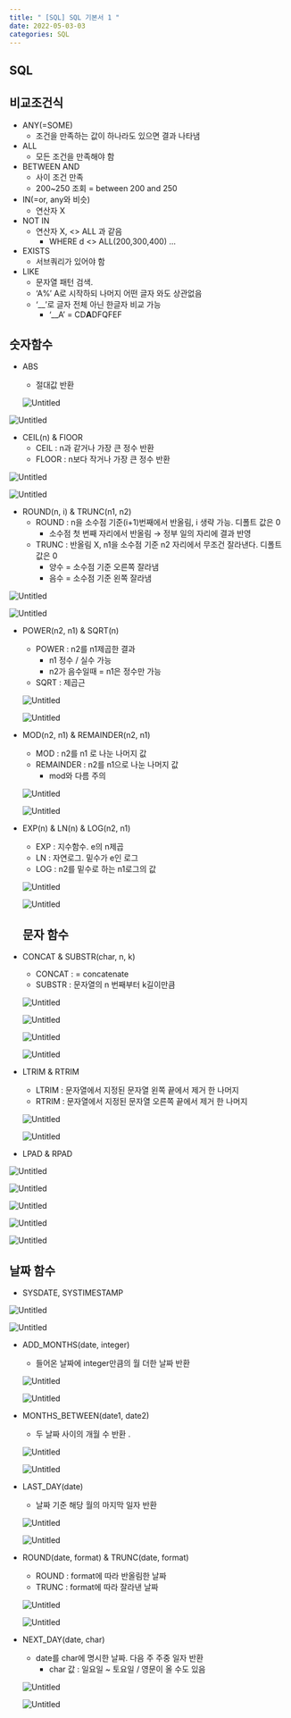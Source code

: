 ```yaml
---
title: " [SQL] SQL 기본서 1 "
date: 2022-05-03-03 
categories: SQL
---
```


## SQL

## 비교조건식

- ANY(=SOME)
    - 조건을 만족하는 값이 하나라도 있으면 결과 나타냄
- ALL
    - 모든 조건을 만족해야 함
- BETWEEN AND
    - 사이 조건 만족
    - 200~250 조회 = between 200 and 250
- IN(=or, any와 비슷)
    - 연산자 X
- NOT IN
    - 연산자 X,  <> ALL 과 같음
        - WHERE d <> ALL(200,300,400) ...
- EXISTS
    - 서브쿼리가 있어야 함
- LIKE
    - 문자열 패턴 검색.
    - ‘A%’ A로 시작하되 나머지 어떤 글자 와도 상관없음
    - ‘__’로 글자 전체 아닌 한글자 비교 가능
        - ‘__A’ = CD**A**DFQFEF

## 숫자함수

- ABS
    - 절대값 반환
    
    ![Untitled](/images/2022-05-03-02-03_SQL_basic/Untitled.png)
    

![Untitled](/images/2022-05-03-02-03_SQL_basic/Untitled%201.png)

- CEIL(n) & FlOOR
    - CEIL : n과 같거나 가장 큰 정수 반환
    - FLOOR : n보다 작거나 가장 큰 정수 반환

![Untitled](/images/2022-05-03-02-03_SQL_basic/Untitled%202.png)

![Untitled](/images/2022-05-03-02-03_SQL_basic/Untitled%203.png)

- ROUND(n, i) & TRUNC(n1, n2)
    - ROUND : n을 소수점 기준(i+1)번째에서 반올림, i 생략 가능. 디폴트 값은 0
        - 소수점 첫 번째 자리에서 반올림 → 정부 일의 자리에 결과 반영
    - TRUNC : 반올림 X, n1을 소수점 기준 n2 자리에서 무조건 잘라낸다. 디폴트 값은 0
        - 양수 = 소수점 기준 오른쪽 잘라냄
        - 음수 = 소수점 기준 왼쪽 잘라냄

![Untitled](/images/2022-05-03-02-03_SQL_basic/Untitled%204.png)

![Untitled](/images/2022-05-03-02-03_SQL_basic/Untitled%205.png)

- POWER(n2, n1) & SQRT(n)
    - POWER : n2를 n1제곱한 결과
        - n1 정수 / 실수 가능
        - n2가 음수일때 = n1은 정수만 가능
    - SQRT : 제곱근
    
    ![Untitled](/images/2022-05-03-02-03_SQL_basic/Untitled%206.png)
    
    ![Untitled](/images/2022-05-03-02-03_SQL_basic/Untitled%207.png)
    
- MOD(n2, n1) & REMAINDER(n2, n1)
    - MOD : n2를 n1 로 나눈 나머지 값
    - REMAINDER : n2를 n1으로 나눈 나머지 값
        - mod와 다름 주의
    
    ![Untitled](/images/2022-05-03-02-03_SQL_basic/Untitled%208.png)
    
    ![Untitled](/images/2022-05-03-02-03_SQL_basic/Untitled%209.png)
    
- EXP(n) & LN(n) & LOG(n2, n1)
    - EXP : 지수함수. e의 n제곱
    - LN : 자연로그. 밑수가 e인 로그
    - LOG : n2를 밑수로 하는 n1로그의 값
    
    ![Untitled](/images/2022-05-03-02-03_SQL_basic/Untitled%2010.png)
    
    ![Untitled](/images/2022-05-03-02-03_SQL_basic/Untitled%2011.png)
    
    ## 문자 함수
    
- CONCAT & SUBSTR(char, n, k)
    - CONCAT : = concatenate
    - SUBSTR : 문자열의 n 번째부터 k길이만큼
    
    ![Untitled](/images/2022-05-03-02-03_SQL_basic/Untitled%2012.png)
    
    ![Untitled](/images/2022-05-03-02-03_SQL_basic/Untitled%2013.png)
    
    ![Untitled](/images/2022-05-03-02-03_SQL_basic/Untitled%2014.png)
    
    ![Untitled](/images/2022-05-03-02-03_SQL_basic/Untitled%2015.png)
    
- LTRIM & RTRIM
    - LTRIM : 문자열에서 지정된 문자열 왼쪽 끝에서 제거 한 나머지
    - RTRIM : 문자열에서 지정된 문자열 오른쪽 끝에서 제거 한 나머지
    
    ![Untitled](/images/2022-05-03-02-03_SQL_basic/Untitled%2016.png)
    
    ![Untitled](/images/2022-05-03-02-03_SQL_basic/Untitled%2017.png)
    
- LPAD & RPAD

![Untitled](/images/2022-05-03-02-03_SQL_basic/Untitled%2018.png)

![Untitled](/images/2022-05-03-02-03_SQL_basic/Untitled%2019.png)

![Untitled](/images/2022-05-03-02-03_SQL_basic/Untitled%2020.png)

![Untitled](/images/2022-05-03-02-03_SQL_basic/Untitled%2021.png)

![Untitled](/images/2022-05-03-02-03_SQL_basic/Untitled%2022.png)

## 날짜 함수

- SYSDATE, SYSTIMESTAMP

![Untitled](/images/2022-05-03-02-03_SQL_basic/Untitled%2023.png)

![Untitled](/images/2022-05-03-02-03_SQL_basic/Untitled%2024.png)

- ADD_MONTHS(date, integer)
    - 들어온 날짜에 integer만큼의 월 더한 날짜 반환
    
    ![Untitled](/images/2022-05-03-02-03_SQL_basic/Untitled%2025.png)
    
    ![Untitled](/images/2022-05-03-02-03_SQL_basic/Untitled%2026.png)
    
- MONTHS_BETWEEN(date1, date2)
    - 두 날짜 사이의 개월 수 반환 .
    
    ![Untitled](/images/2022-05-03-02-03_SQL_basic/Untitled%2027.png)
    
    ![Untitled](/images/2022-05-03-02-03_SQL_basic/Untitled%2028.png)
    
- LAST_DAY(date)
    - 날짜 기준 해당 월의 마지막 일자 반환
    
    ![Untitled](/images/2022-05-03-02-03_SQL_basic/Untitled%2029.png)
    
    ![Untitled](/images/2022-05-03-02-03_SQL_basic/Untitled%2030.png)
    
- ROUND(date, format) & TRUNC(date, format)
    - ROUND : format에 따라 반올림한 날짜
    - TRUNC : format에 따라 잘라낸 날짜
    
    ![Untitled](/images/2022-05-03-02-03_SQL_basic/Untitled%2031.png)
    
    ![Untitled](/images/2022-05-03-02-03_SQL_basic/Untitled%2032.png)
    
- NEXT_DAY(date, char)
    - date를 char에 명시한 날짜. 다음 주 주중 일자 반환
        - char 값 : 일요일 ~ 토요일 / 영문이 올 수도 있음
    
    ![Untitled](/images/2022-05-03-02-03_SQL_basic/Untitled%2033.png)
    
    ![Untitled](/images/2022-05-03-02-03_SQL_basic/Untitled%2034.png)